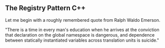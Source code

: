 The Registry Pattern C++
------------------------


Let me begin with a roughly remembered quote from Ralph Waldo Emerson.

"There is a time in every man's education when he arrives at the conviction that declaration on the global namespace is dangerous, and dependence between statically instantiated variables across translation units is suicide."


